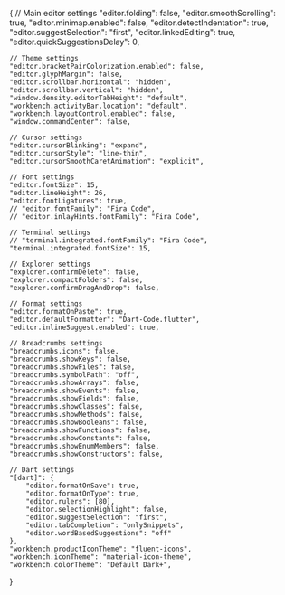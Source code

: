 {
    // Main editor settings
    "editor.folding": false,
    "editor.smoothScrolling": true,
    "editor.minimap.enabled": false,
    "editor.detectIndentation": true,
    "editor.suggestSelection": "first",
    "editor.linkedEditing": true,
    "editor.quickSuggestionsDelay": 0,

    // Theme settings
    "editor.bracketPairColorization.enabled": false,
    "editor.glyphMargin": false,
    "editor.scrollbar.horizontal": "hidden",
    "editor.scrollbar.vertical": "hidden",
    "window.density.editorTabHeight": "default",
    "workbench.activityBar.location": "default",
    "workbench.layoutControl.enabled": false,
    "window.commandCenter": false,

    // Cursor settings
    "editor.cursorBlinking": "expand",
    "editor.cursorStyle": "line-thin",
    "editor.cursorSmoothCaretAnimation": "explicit",

    // Font settings
    "editor.fontSize": 15,
    "editor.lineHeight": 26,
    "editor.fontLigatures": true,
    // "editor.fontFamily": "Fira Code",
    // "editor.inlayHints.fontFamily": "Fira Code",

    // Terminal settings
    // "terminal.integrated.fontFamily": "Fira Code",
    "terminal.integrated.fontSize": 15,

    // Explorer settings
    "explorer.confirmDelete": false,
    "explorer.compactFolders": false,
    "explorer.confirmDragAndDrop": false,

    // Format settings
    "editor.formatOnPaste": true,
    "editor.defaultFormatter": "Dart-Code.flutter",
    "editor.inlineSuggest.enabled": true,

    // Breadcrumbs settings
    "breadcrumbs.icons": false,
    "breadcrumbs.showKeys": false,
    "breadcrumbs.showFiles": false,
    "breadcrumbs.symbolPath": "off",
    "breadcrumbs.showArrays": false,
    "breadcrumbs.showEvents": false,
    "breadcrumbs.showFields": false,
    "breadcrumbs.showClasses": false,
    "breadcrumbs.showMethods": false,
    "breadcrumbs.showBooleans": false,
    "breadcrumbs.showFunctions": false,
    "breadcrumbs.showConstants": false,
    "breadcrumbs.showEnumMembers": false,
    "breadcrumbs.showConstructors": false,

    // Dart settings
    "[dart]": {
        "editor.formatOnSave": true,
        "editor.formatOnType": true,
        "editor.rulers": [80],
        "editor.selectionHighlight": false,
        "editor.suggestSelection": "first",
        "editor.tabCompletion": "onlySnippets",
        "editor.wordBasedSuggestions": "off"
    },
    "workbench.productIconTheme": "fluent-icons",
    "workbench.iconTheme": "material-icon-theme",
    "workbench.colorTheme": "Default Dark+",
}
